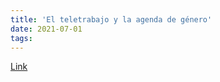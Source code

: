 ```yaml
---
title: 'El teletrabajo y la agenda de género'
date: 2021-07-01
tags:
---
```


[Link](https://www.cippec.org/textual/el-teletrabajo-y-la-agenda-de-genero/)
